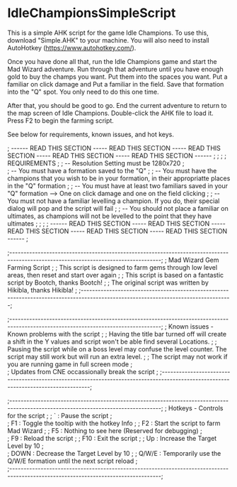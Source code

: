 # IdleChampionsSimpleScript
This is a simple AHK script for the game Idle Champions. 
To use this, download "Simple.AHK" to your machine. You will also need to install AutoHotkey (https://www.autohotkey.com/).  

Once you have done all that, run the Idle Champions game and start the Mad Wizard adventure. Run through that adventure until you
have enough gold to buy the champs you want. Put them into the spaces you want. Put a familiar on click damage and Put a familiar 
in the field. Save that formation into the "Q" spot. You only need to do this one time.

After that, you should be good to go. End the current adventure to return to the map screen of Idle Champions. Double-click the AHK 
file to load it. Press F2 to begin the farming script.

See below for requirements, known issues, and hot keys.

;  ------ READ THIS SECTION ----- READ THIS SECTION ----- READ THIS SECTION ----- READ THIS SECTION ----- READ THIS SECTION ------ 	;
;																																																																		;
;     REQUIREMENTS																																																									;
;       -- Resolution Setting must be 1280x720																																											;		
;       -- You must have a formation saved to the "Q"																																								;
;       -- You must have the champions that you wish to be in your formation, in their appropriatte places in the "Q" formation			;
;       -- You must have at least two familiars saved in your "Q" formation --> One on click damage and one on the field clicking		;
;       -- You must not have a familiar levelling a champion. If you do, their special dialog will pop and the script will fail			;
;				-- You should not place a familiar on ultimates, as champions will not be levelled to the point that they have ultimates		;
;																																																																		;
;  ------ READ THIS SECTION ----- READ THIS SECTION ----- READ THIS SECTION ----- READ THIS SECTION ----- READ THIS SECTION ------ 	;

;-----------------------------------------------------------------------------------------------------------------------------------;
;	Mad Wizard Gem Farming Script																																																  		;
;	This script is designed to farm gems through low level areas, then reset and start over again																			;
;	This script is based on a fantastic script by Bootch, thanks Bootch! 																															;
;	The original script was written by Hikibla, thanks Hikibla!																																				; 
;-----------------------------------------------------------------------------------------------------------------------------------;

;-----------------------------------------------------------------------------------------------------------------------------------;
; Known issues - Known problems with the script																																											;
;	Having the title bar turned off will create a shift in the Y values and script won't be able find several Locations.							;
;	Pausing the script while on a boss level may confuse the level counter. The script may still work but will run an extra level.		;
;	The script may not work if you are running game in full screen mode																																;	
;	Updates from CNE occassionally break the script																																										;
;-----------------------------------------------------------------------------------------------------------------------------------;

;-----------------------------------------------------------------------------------------------------------------------------------;
;	Hotkeys - Controls for the script																																																	;
;	`		: Pause the script																																																						;		
;	F1		: Toggle the tooltip with the hotkey Info																																										; 
;	F2		: Start the script to farm Mad Wizard																																												;
;   F5		: Nothing to see here (Reserved for debugging)																																						;	
;	F9		: Reload the script																																																					;
;	F10		: Exit the script																																																						;
;	Up		: Increase the Target Level by 10																																														;		
;	DOWN	: Decrease the Target Level by 10																																														;
;	Q/W/E	: Temporarily use the Q/W/E formation until the next script reload																													;	
;-----------------------------------------------------------------------------------------------------------------------------------;


